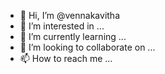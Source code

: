 - 👋 Hi, I’m @vennakavitha
- 👀 I’m interested in ...
- 🌱 I’m currently learning ...
- 💞️ I’m looking to collaborate on ...
- 📫 How to reach me ...

<!---
vennakavitha/vennakavitha is a ✨ special ✨ repository because its `README.md` (this file) appears on your GitHub profile.
You can click the Preview link to take a look at your changes.
--->

